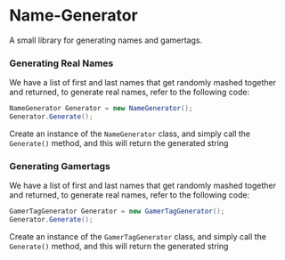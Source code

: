 # Name-Generator
A small library for generating names and gamertags.

### Generating Real Names

We have a list of first and last names that get randomly mashed together and returned, to generate real names, refer to the following code:

```csharp
NameGenerator Generator = new NameGenerator();
Generator.Generate();
```

Create an instance of the `NameGenerator` class, and simply call the `Generate()` method, and this will return the generated string


### Generating Gamertags

We have a list of first and last names that get randomly mashed together and returned, to generate real names, refer to the following code:

```csharp
GamerTagGenerator Generator = new GamerTagGenerator();
Generator.Generate();
```

Create an instance of the `GamerTagGenerator` class, and simply call the `Generate()` method, and this will return the generated string
